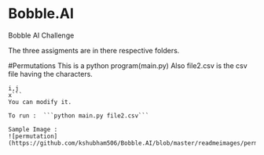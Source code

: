 # Bobble.AI
Bobble AI Challenge


The three assigments are in there respective folders.

#Permutations
This is a python program(main.py)
Also file2.csv is the csv file having the characters.
```a,b,c
i,j
x```
You can modify it.

To run :  ```python main.py file2.csv```

Sample Image :
![permutation](https://github.com/kshubham506/Bobble.AI/blob/master/readmeimages/permutation.png)
